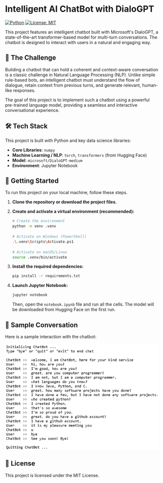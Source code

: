 # Intelligent AI ChatBot with DialoGPT

[![Python](https://img.shields.io/badge/Python-3.10+-blue.svg)](https://www.python.org/downloads/)
[![License: MIT](https://img.shields.io/badge/License-MIT-yellow.svg)](https://opensource.org/licenses/MIT)

This project features an intelligent chatbot built with Microsoft's DialoGPT, a state-of-the-art transformer-based model for multi-turn conversations. The chatbot is designed to interact with users in a natural and engaging way.

## 🎯 The Challenge

Building a chatbot that can hold a coherent and context-aware conversation is a classic challenge in Natural Language Processing (NLP). Unlike simple rule-based bots, an intelligent chatbot must understand the flow of dialogue, retain context from previous turns, and generate relevant, human-like responses.

The goal of this project is to implement such a chatbot using a powerful pre-trained language model, providing a seamless and interactive conversational experience.

## 🛠️ Tech Stack

This project is built with Python and key data science libraries:

*   **Core Libraries**: `numpy`
*   **Machine Learning / NLP**: `torch`, `transformers` (from Hugging Face)
*   **Model**: `microsoft/DialoGPT-medium`
*   **Environment**: Jupyter Notebook

## 🚀 Getting Started

To run this project on your local machine, follow these steps.

1.  **Clone the repository or download the project files.**

2.  **Create and activate a virtual environment (recommended):**
    ```bash
    # Create the environment
    python -m venv .venv

    # Activate on Windows (PowerShell)
    .\.venv\Scripts\Activate.ps1

    # Activate on macOS/Linux
    source .venv/bin/activate
    ```

3.  **Install the required dependencies:**
    ```bash
    pip install -r requirements.txt
    ```

4.  **Launch Jupyter Notebook:**
    ```bash
    jupyter notebook
    ```
    Then, open the `notebook.ipynb` file and run all the cells. The model will be downloaded from Hugging Face on the first run.

## 💬 Sample Conversation

Here is a sample interaction with the chatbot:

![Sample Chat](example/example.png)

## 📄 License

This project is licensed under the MIT License.
